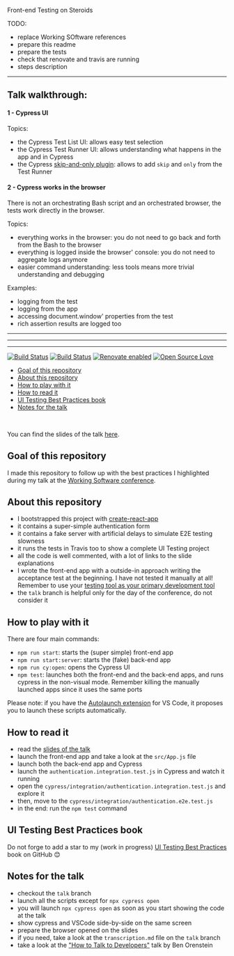 Front-end Testing on Steroids

TODO:

- replace Working SOftware references
- prepare this readme
- prepare the tests
- check that renovate and travis are running
- steps description

---

## Talk walkthrough:

#### 1 - Cypress UI

Topics:
- the Cypress Test List UI: allows easy test selection
- the Cypress Test Runner UI: allows understanding what happens in the app and in Cypress
- the Cypress [skip-and-only plugin](https://github.com/bahmutov/cypress-skip-and-only-ui): allows to add `skip` and `only` from the Test Runner

#### 2 - Cypress works in the browser

There is not an orchestrating Bash script and an orchestrated browser, the tests work directly in the browser.

Topics:
- everything works in the browser: you do not need to go back and forth from the Bash to the browser
- everything is logged inside the browser' console: you do not need to aggregate logs anymore
- easier command understanding: less tools means more trivial understanding and debugging

Examples:
- logging from the test
- logging from the app
- accessing document.window' properties from the test
- rich assertion results are logged too

---
---
---

[![Build Status](https://travis-ci.com/NoriSte/frontend-testing-on-steroids.svg?branch=master)](https://travis-ci.com/NoriSte/frontend-testing-on-steroids)
[![Build
Status](https://img.shields.io/badge/build%20cron-weekly-44cc11.svg)](https://travis-ci.com/NoriSte/frontend-testing-on-steroids)
[![Renovate enabled](https://img.shields.io/badge/renovate-enabled-brightgreen.svg)](https://renovatebot.com/)
[![Open Source Love](https://badges.frapsoft.com/os/mit/mit.svg?v=102)](https://github.com/ellerbrock/open-source-badge/)

- [Goal of this repository](#Goal-of-this-repository)
- [About this repository](#About-this-repository)
- [How to play with it](#How-to-play-with-it)
- [How to read it](#How-to-read-it)
- [UI Testing Best Practices book](#UI-Testing-Best-Practices-book)
- [Notes for the talk](#Notes-for-the-talk)

<br />

You can find the slides of the talk [here](https://slides.com/noriste/working-software-2019-mastering-ui-testing).

## Goal of this repository

I made this repository to follow up with the best practices I highlighted during my talk at the
[Working Software conference](https://www.agilemovement.it/workingsoftware/).

## About this repository

- I bootstrapped this project with [create-react-app](https://facebook.github.io/create-react-app/docs/getting-started)
- it contains a super-simple authentication form
- it contains a fake server with artificial delays to simulate E2E testing slowness
- it runs the tests in Travis too to show a complete UI Testing project
- all the code is well commented, with a lot of links to the slide explanations
- I wrote the front-end app with a outside-in approach writing the acceptance test at the beginning.
  I have not tested it manually at all! Remember to use your [testing tool as your primary development tool](https://slides.com/noriste/working-software-2019-mastering-ui-testing#testing-tool-as-development-tool)
- the `talk` branch is helpful only for the day of the conference, do not consider it

## How to play with it

There are four main commands:

- `npm run start`: starts the (super simple) front-end app
- `npm run start:server`: starts the (fake) back-end app
- `npm run cy:open`: opens the Cypress UI
- `npm test`: launches both the front-end and the back-end apps, and runs cypress in the non-visual
  mode. Remember killing the manually launched apps since it uses the same ports

Please note: if you have the [Autolaunch
extension](https://marketplace.visualstudio.com/items?itemName=philfontaine.autolaunch) for VS Code,
it proposes you to launch these scripts automatically.

## How to read it

- read the [slides of the talk](https://slides.com/noriste/working-software-2019-mastering-ui-testing)
- launch the front-end app and take a look at the `src/App.js` file
- launch both the back-end app and Cypress
- launch the `authentication.integration.test.js` in Cypress and watch it running
- open the `cypress/integration/authentication.integration.test.js` and explore it
- then, move to the `cypress/integration/authentication.e2e.test.js`
- in the end: run the `npm test` command

## UI Testing Best Practices book

Do not forge to add a star to my (work in progress) [UI Testing Best
Practices](https://github.com/NoriSte/ui-testing-best-practices) book on GitHub 😊

## Notes for the talk

- checkout the `talk` branch
- launch all the scripts except for `npx cypress open`
- you will launch `npx cypress open` as soon as you start showing the code at the talk
- show cypress and VSCode side-by-side on the same screen
- prepare the browser opened on the slides
- if you need, take a look at the `transcription.md` file on the `talk` branch
- take a look at the ["How to Talk to Developers"](https://www.youtube.com/watch?v=l9JXH7JPjR4) talk by Ben Orenstein
